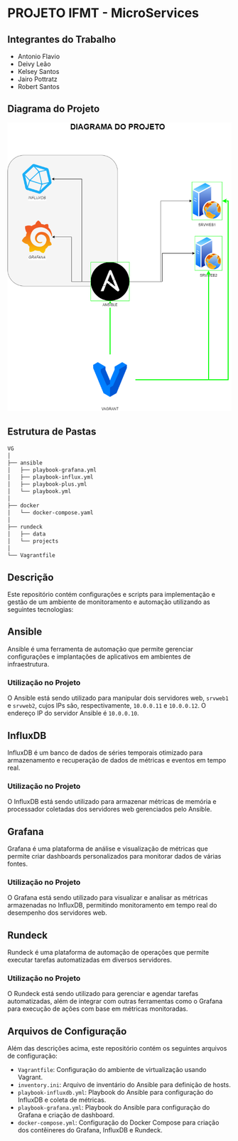 # PROJETO IFMT - MicroServices

## Integrantes do Trabalho

- Antonio Flavio
- Deivy Leão
- Kelsey Santos
- Jairo Pottratz
- Robert Santos

## Diagrama do Projeto
![PROJECT_DIAGRAM](PROJECT_DIAGRAM.png)

## Estrutura de Pastas
```
VG
│
├── ansible
│   ├── playbook-grafana.yml
│   ├── playbook-influx.yml
│   ├── playbook-plus.yml
│   └── playbook.yml
│
├── docker
│   └── docker-compose.yaml
│
├── rundeck
│   ├── data
│   └── projects
│
└── Vagrantfile
```
## Descrição
Este repositório contém configurações e scripts para implementação e gestão de um ambiente de monitoramento e automação utilizando as seguintes tecnologias:

## Ansible

Ansible é uma ferramenta de automação que permite gerenciar configurações e implantações de aplicativos em ambientes de infraestrutura.

### Utilização no Projeto

O Ansible está sendo utilizado para manipular dois servidores web, `srvweb1` e `srvweb2`, cujos IPs são, respectivamente, `10.0.0.11` e `10.0.0.12`. O endereço IP do servidor Ansible é `10.0.0.10`.

## InfluxDB

InfluxDB é um banco de dados de séries temporais otimizado para armazenamento e recuperação de dados de métricas e eventos em tempo real.

### Utilização no Projeto

O InfluxDB está sendo utilizado para armazenar métricas de memória e processador coletadas dos servidores web gerenciados pelo Ansible.

## Grafana

Grafana é uma plataforma de análise e visualização de métricas que permite criar dashboards personalizados para monitorar dados de várias fontes.

### Utilização no Projeto

O Grafana está sendo utilizado para visualizar e analisar as métricas armazenadas no InfluxDB, permitindo monitoramento em tempo real do desempenho dos servidores web.

## Rundeck

Rundeck é uma plataforma de automação de operações que permite executar tarefas automatizadas em diversos servidores.

### Utilização no Projeto

O Rundeck está sendo utilizado para gerenciar e agendar tarefas automatizadas, além de integrar com outras ferramentas como o Grafana para execução de ações com base em métricas monitoradas.

## Arquivos de Configuração

Além das descrições acima, este repositório contém os seguintes arquivos de configuração:

- `Vagrantfile`: Configuração do ambiente de virtualização usando Vagrant.
- `inventory.ini`: Arquivo de inventário do Ansible para definição de hosts.
- `playbook-influxdb.yml`: Playbook do Ansible para configuração do InfluxDB e coleta de métricas.
- `playbook-grafana.yml`: Playbook do Ansible para configuração do Grafana e criação de dashboard.
- `docker-compose.yml`: Configuração do Docker Compose para criação dos contêineres do Grafana, InfluxDB e Rundeck.




